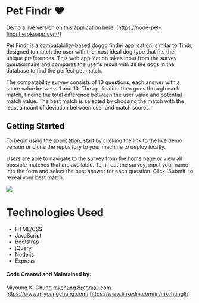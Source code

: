 # Pet Findr &hearts; 

Demo a live version on this application here: [https://node-pet-findr.herokuapp.com/]

Pet Findr is a compatability-based doggo finder application, similar to Tindr, designed to match the user with the most ideal dog type that fits their unique preferences. This web application takes input from the survey questionnaire and compares the user's result with all the dogs in the database to find the perfect pet match. 

The compatability survey consists of 10 questions, each answer with a score value between 1 and 10. The application then goes through each match, finding the total difference between the user value and potential match value. The best match is selected by choosing the match with the least amount of deviation between user and match scores. 

## Getting Started 

To begin using the application, start by clicking the link to the live demo version or clone the repository to your machine to deploy locally. 

Users are able to navigate to the survey from the home page or view all possible matches that are available. 
To fill out the survey, input your name into the form and select the best answer for each question. Click 'Submit' to reveal your best match. 

<img src = "./app/public/assets/PetFindr.gif">

# Technologies Used
* HTML/CSS
* JavaScript 
* Bootstrap
* jQuery
* Node.js
* Express

#### Code Created and Maintained by: 
Miyoung K. Chung 
mkchung.8@gmail.com
https://www.miyoungchung.com/
https://www.linkedin.com/in/mkchung8/
